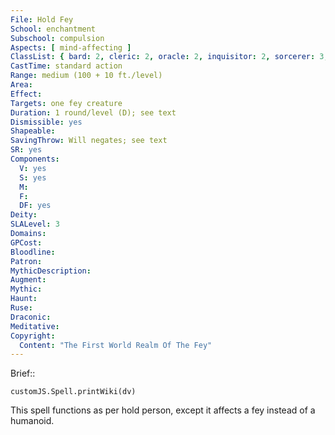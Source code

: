 ```yaml
---
File: Hold Fey
School: enchantment
Subschool: compulsion
Aspects: [ mind-affecting ]
ClassList: { bard: 2, cleric: 2, oracle: 2, inquisitor: 2, sorcerer: 3, wizard: 3, witch: 2 }
CastTime: standard action
Range: medium (100 + 10 ft./level)
Area: 
Effect: 
Targets: one fey creature
Duration: 1 round/level (D); see text
Dismissible: yes
Shapeable: 
SavingThrow: Will negates; see text
SR: yes
Components:
  V: yes
  S: yes
  M: 
  F: 
  DF: yes
Deity: 
SLALevel: 3
Domains: 
GPCost: 
Bloodline: 
Patron: 
MythicDescription: 
Augment: 
Mythic: 
Haunt: 
Ruse: 
Draconic: 
Meditative: 
Copyright:
  Content: "The First World Realm Of The Fey"
---
```

Brief:: 

```dataviewjs
customJS.Spell.printWiki(dv)
```

This spell functions as per hold person, except it affects a fey instead of a humanoid.
